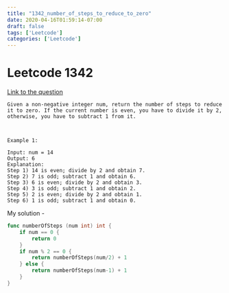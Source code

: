 ```yaml
---
title: "1342_number_of_steps_to_reduce_to_zero"
date: 2020-04-16T01:59:14-07:00
draft: false
tags: ['Leetcode']
categories: ['Leetcode']
---
```

# Leetcode 1342
[Link to the question](https://leetcode.com/problems/number-of-steps-to-reduce-a-number-to-zero/ "Number of Steps to Reduce a Number to Zero")
```
Given a non-negative integer num, return the number of steps to reduce it to zero. If the current number is even, you have to divide it by 2, otherwise, you have to subtract 1 from it.

 

Example 1:

Input: num = 14
Output: 6
Explanation: 
Step 1) 14 is even; divide by 2 and obtain 7. 
Step 2) 7 is odd; subtract 1 and obtain 6.
Step 3) 6 is even; divide by 2 and obtain 3. 
Step 4) 3 is odd; subtract 1 and obtain 2. 
Step 5) 2 is even; divide by 2 and obtain 1. 
Step 6) 1 is odd; subtract 1 and obtain 0.
```

My solution -
```go
func numberOfSteps (num int) int {
    if num == 0 {
        return 0
    }
    if num % 2 == 0 {
        return numberOfSteps(num/2) + 1
    } else {
        return numberOfSteps(num-1) + 1
    }
}
```